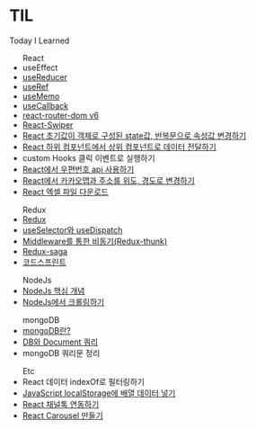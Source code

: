 # TIL
Today I Learned
<ul>React
  <li>useEffect</li>
  <li><a href="https://github.com/ahnhuiwon/TIL/blob/main/React/useReducer.md">useReducer</a></li>
  <li><a href="https://github.com/ahnhuiwon/TIL/blob/main/React/useRef.md">useRef</a></li>
  <li><a href="https://github.com/ahnhuiwon/TIL/blob/main/React/useMemo.md">useMemo</a></li>
  <li><a href="https://github.com/ahnhuiwon/TIL/blob/main/React/useCallback.md">useCallback</a></li>
  <li><a href="https://github.com/ahnhuiwon/TIL/blob/main/React/react-router-dom.md">react-router-dom v6</a></li>
  <li><a href="https://github.com/ahnhuiwon/TIL/blob/main/React/React-Swiper.md">React-Swiper</a></li>
  <li><a href="https://github.com/ahnhuiwon/TIL/blob/main/Etc/state_loop.md">React 초기값이 객체로 구성된 state값, 반복문으로 속성값 변경하기</a></li>
  <li><a href="https://github.com/ahnhuiwon/TIL/blob/main/React/parent_child.md">React 하위 컴포넌트에서 상위 컴포넌트로 데이터 전달하기</a></li>
  <li>custom Hooks 클릭 이벤트로 실행하기</li>
  <li><a href="https://github.com/ahnhuiwon/TIL/blob/main/React/zip_code_api.md">React에서 우편번호 api 사용하기</a></li>
  <li><a href="https://github.com/ahnhuiwon/TIL/blob/main/React/kakao.md">React에서 카카오맵과 주소를 위도, 경도로 변경하기</a></li>
  <li><a href="https://github.com/ahnhuiwon/TIL/blob/main/React/excelDown.md">React 엑셀 파일 다운로드 </a></li>
</ul>

<ul>Redux
  <li><a href="https://github.com/ahnhuiwon/TIL/blob/main/React/redux.md">Redux</a></li>
  <li><a href="https://github.com/ahnhuiwon/TIL/blob/main/React/selector_dispatch.md">useSelector와 useDispatch</a></li>
  <li><a href="https://github.com/ahnhuiwon/TIL/blob/main/React/middleware.md">Middleware를 통한 비동기(Redux-thunk) </a></li>
  <li><a href="https://github.com/ahnhuiwon/TIL/blob/main/React/redux-sage.md">Redux-saga</a></li>
  <li><a href="https://github.com/ahnhuiwon/TIL/blob/main/React/codesplint.md">코드스프린트</a></li>
</ul>

<ul>NodeJs
  <li><a href="https://github.com/ahnhuiwon/TIL/blob/main/nodejs/node.md">NodeJs 핵심 개념</a></li>
  <li><a href="https://github.com/ahnhuiwon/TIL/blob/main/nodejs/crawling.md">NodeJs에서 크롤링하기</a></li>
</ul>

<ul>mongoDB
  <li><a href="https://github.com/ahnhuiwon/TIL/blob/main/mongoDB/mongoDB.md">mongoDB란?</a></li>
  <li><a href="https://github.com/ahnhuiwon/TIL/blob/main/mongoDB/first_query.md">DB와 Document 쿼리</a></li>
  <li>mongoDB 쿼리문 정리</li>
</ul>

<ul>Etc
  <li>React 데이터 indexOf로 필터링하기</li>
  <li><a href="https://github.com/ahnhuiwon/TIL/blob/main/Etc/array_localStorage.md">JavaScript localStorage에 배열 데이터 넣기</a></li>
  <li><a href="https://github.com/ahnhuiwon/TIL/blob/main/React/chaneelTok.md">React 채널톡 연동하기</a></li>
  <li><a href="https://github.com/ahnhuiwon/TIL/blob/main/Etc/carousel.md">React Carousel 만들기</a></li>
</ul>
